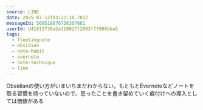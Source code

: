 ```yaml
---
source: LINE
date: 2025-07-12T03:22:10.701Z
messageId: 569518076736307661
userId: U41813730a2a310017f2002f77990bba5
tags:
  - fleetingnote
  - obsidian
  - note-habit
  - evernote
  - note-technique
  - line
---
```


Obsidianの使い方がいまいちまだわからない。もともとEvernoteなどノートを取る習慣を持っていないので、思ったことを書き留めていく癖付けへの導入としては価値がある